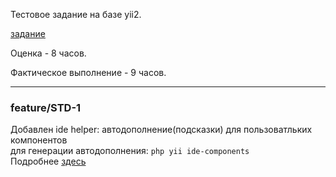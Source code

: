 Тестовое задание на базе yii2.

[задание](task.md "Задание")

Оценка - 8 часов.

Фактическое выполнение - 9 часов.

---

### feature/STD-1  
Добавлен ide helper: автодополнение(подсказки) для пользоватльких компонентов  
для генерации автодополнения: `php yii ide-components`  
Подробнее [здесь](https://github.com/iiifx-production/yii2-autocomplete-helper/blob/master/README.RU.md)

